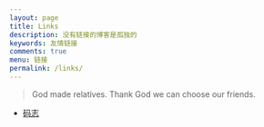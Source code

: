```yaml
---
layout: page
title: Links
description: 没有链接的博客是孤独的
keywords: 友情链接
comments: true
menu: 链接
permalink: /links/
---
```


> God made relatives. Thank God we can choose our friends.

<!-- * [Connie酱](http://biedan.org) -->
<!-- * [只宁静不致远](http://zxning.github.io/) -->
<!-- * [Blog Something](http://chenxiaoyoyo.github.io) -->
* [码志](http://mazhuang.org)
